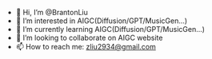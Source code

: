- 👋 Hi, I’m @BrantonLiu
- 👀 I’m interested in AIGC(Diffusion/GPT/MusicGen...)
- 🌱 I’m currently learning AIGC(Diffusion/GPT/MusicGen...)
- 💞️ I’m looking to collaborate on AIGC website
- 📫 How to reach me: zliu2934@gmail.com

<!---
BrantonLiu/BrantonLiu is a ✨ special ✨ repository because its `README.md` (this file) appears on your GitHub profile.
You can click the Preview link to take a look at your changes.
--->
